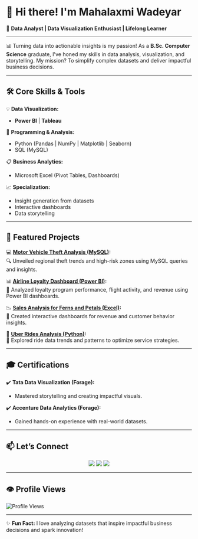 # 👋 Hi there! I'm Mahalaxmi Wadeyar  

🌟 **Data Analyst | Data Visualization Enthusiast | Lifelong Learner**

---

📊 Turning data into actionable insights is my passion! As a **B.Sc. Computer Science** graduate, I've honed my skills in data analysis, visualization, and storytelling. My mission? To simplify complex datasets and deliver impactful business decisions.

---

## 🛠️ Core Skills & Tools  

💡 **Data Visualization:**  
- **Power BI** | **Tableau**

🧠 **Programming & Analysis:**  
- Python (Pandas | NumPy | Matplotlib | Seaborn)  
- SQL (MySQL)

📋 **Business Analytics:**  
- Microsoft Excel (Pivot Tables, Dashboards)  

📈 **Specialization:**  
- Insight generation from datasets  
- Interactive dashboards  
- Data storytelling  

---

## 🚀 Featured Projects  

💻 **[Motor Vehicle Theft Analysis (MySQL)](https://github.com/mahalaxmi111/Motor-Vehicle-Theft-Analysis-MYSQL):**  
🔍 Unveiled regional theft trends and high-risk zones using MySQL queries and insights.  

📊 **[Airline Loyalty Dashboard (Power BI)](https://github.com/mahalaxmi111/Power-bI-Airline-Loyalty-Program):**  
🛫 Analyzed loyalty program performance, flight activity, and revenue using Power BI dashboards.  

📉 **[Sales Analysis for Ferns and Petals (Excel)](https://github.com/mahalaxmi111/FNP_excel):**  
🌼 Created interactive dashboards for revenue and customer behavior insights.  

📌 **[Uber Rides Analysis (Python)](https://github.com/mahalaxmi111/Uber-Rides-PYTH):**  
🚕 Explored ride data trends and patterns to optimize service strategies.  

---

## 🎓 Certifications  

✔️ **Tata Data Visualization (Forage):**  
- Mastered storytelling and creating impactful visuals.  

✔️ **Accenture Data Analytics (Forage):**  
- Gained hands-on experience with real-world datasets.  

---

## 📫 Let’s Connect  

<p align="center">
  <a href="mailto:mahalaxmi.wadeyar@gmail.com"><img src="https://img.shields.io/badge/-Email-D14836?style=for-the-badge&logo=gmail&logoColor=white"></a>
  <a href="https://github.com/mahalaxmi111"><img src="https://img.shields.io/badge/-GitHub-181717?style=for-the-badge&logo=github&logoColor=white"></a>
  <a href="https://www.linkedin.com/in/mahalaxmi-wadeyar-63b167222/"><img src="https://img.shields.io/badge/-LinkedIn-0077B5?style=for-the-badge&logo=linkedin&logoColor=white"></a>
</p>

---

## 👁️ Profile Views

![Profile Views](https://komarev.com/ghpvc/?username=mahalaxmi111)

---

✨ **Fun Fact:** I love analyzing datasets that inspire impactful business decisions and spark innovation!  


